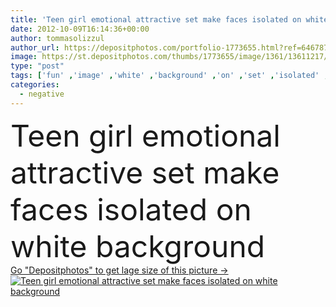 ```yaml
---
title: 'Teen girl emotional attractive set make faces isolated on white background'
date: 2012-10-09T16:14:36+00:00
author: tommasolizzul
author_url: https://depositphotos.com/portfolio-1773655.html?ref=64678756
image: https://st.depositphotos.com/thumbs/1773655/image/1361/13611217/api_thumb_450.jpg?forcejpeg=true
type: "post"
tags: ['fun' ,'image' ,'white' ,'background' ,'on' ,'set' ,'isolated' ,'beautiful' ,'happy' ,'surprise' ,'person' ,'one' ,'girl' ,'female' ,'young' ,'people' ,'beauty' ,'laughing' ,'model' ,'fresh' ,'portrait' ,'cute' ,'caucasian' ,'smile' ,'sweet' ,'teenager' ,'face' ,'funny' ,'emotion' ,'expression' ,'pretty' ,'blank' ,'multiple' ,'woman' ,'fingers' ,'emotional' ,'make' ,'collection' ,'negative' ,'angry' ,'composition' ,'charming' ,'alone' ,'friendly' ,'attractive' ,'casual' ,'grimace' ,'teen' ,'crazy' ,'teenage' ]
categories: 
  - negative
---
```

<div aling="center">
            <font size="60"> Teen girl emotional attractive set make faces isolated on white background</font>   
</div>
<div>
    <a href='https://st.depositphotos.com/thumbs/1773655/image/1361/13611217/api_thumb_450.jpg?forcejpeg=true?ref=64678756' target=_blank > Go "Depositphotos" to get lage size of this picture ->
        <img href='https://st.depositphotos.com/thumbs/1773655/image/1361/13611217/api_thumb_450.jpg?forcejpeg=true?ref=64678756' src='https://st.depositphotos.com/1773655/1361/i/950/depositphotos_13611217-stock-photo-teen-girl-emotional-attractive-set.jpg?forcejpeg=true' alt='Teen girl emotional attractive set make faces isolated on white background' >
    </a>
</div>
